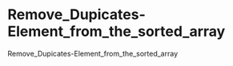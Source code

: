 # Remove_Dupicates-Element_from_the_sorted_array
Remove_Dupicates-Element_from_the_sorted_array 
    
 
 

